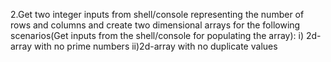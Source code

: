 2.Get two integer inputs from shell/console representing the number of rows and columns and create two dimensional arrays for the following scenarios(Get inputs from the shell/console for populating the array):
   i) 2d-array with no prime numbers
   ii)2d-array with no duplicate values